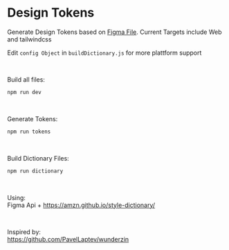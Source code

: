 # Design Tokens

Generate Design Tokens based on [Figma File](https://www.figma.com/file/kGm31xFt0PUcFsiqSzdwk0/Design-System?node-id=13%3A2).
Current Targets include Web and tailwindcss

Edit ```config Object``` in ```buildDictionary.js``` for more plattform support

<br>

Build all files:
```bash
npm run dev
```

<br>

Generate Tokens:
```bash
npm run tokens
```

<br>

Build Dictionary Files:
```bash
npm run dictionary
```

<br>

Using:<br>
Figma Api + https://amzn.github.io/style-dictionary/

<br>

Inspired by:<br> https://github.com/PavelLaptev/wunderzin
